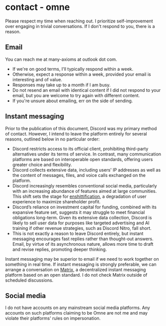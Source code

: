 # contact - omne

Please respect my time when reaching out. I prioritize self-improvement over engaging in trivial conversations. If I don't respond to you, there is a reason.

## Email

You can reach me at many-axioms at outlook dot com.

- If we're on good terms, I'll typically respond within a week.
- Otherwise, expect a response within a week, provided your email is interesting and of value.
- Responses may take up to a month if I am busy.
- Do not resend an email with identical content if I did not respond to your email, but you are welcome to try again with different content.
- If you're unsure about emailing, err on the side of sending.

## Instant messaging

Prior to the publication of this document, Discord was my primary method of contact. However, I intend to leave the platform entirely for several reasons, outlined below in no particular order:

- Discord restricts access to its official client, prohibiting third-party alternatives under its terms of service. In contrast, many communication platforms are based on interoperable open standards, offering users greater choice and flexibility.
- Discord collects extensive data, including users' IP addresses as well as the content of messages, files, and voice calls exchanged on the platform.
- Discord increasingly resembles conventional social media, particularly with an increasing abundance of features aimed at large communities. This shift sets the stage for [enshittification](https://en.wikipedia.org/wiki/Enshittification), a degradation of user experience to maximize shareholder profit.
- Discord’s reliance on investment capital for funding, combined with its expansive feature set, suggests it may struggle to meet financial obligations long-term. Given its extensive data collection, Discord is likely to sell user data for purposes like targeted advertising and AI training if other revenue strategies, such as Discord Nitro, fall short.
- This is not exactly a reason to leave Discord entirely, but instant messaging encourages fast replies rather than thought-out answers. Email, by virtue of its asynchronous nature, allows more time to draft and revise replies, promoting deeper thinking.

Instant messaging may be superior to email if we need to work together on something in real time. If instant messaging is strongly preferable, we can arrange a conversation on [Matrix](https://matrix.org/), a decentralized instant messaging platform based on an open standard. I do not check Matrix outside of scheduled discussions.

## Social media

I do not have accounts on any mainstream social media platforms. Any accounts on such platforms claiming to be Omne are not me and may violate their platforms' rules on impersonation.
